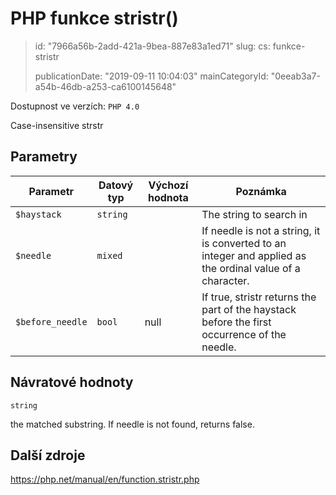 PHP funkce stristr()
====================

> id: "7966a56b-2add-421a-9bea-887e83a1ed71"
> slug:
> 	cs: funkce-stristr
> 
> publicationDate: "2019-09-11 10:04:03"
> mainCategoryId: "0eeab3a7-a54b-46db-a253-ca6100145648"

Dostupnost ve verzích: `PHP 4.0`

Case-insensitive <function>strstr</function>


Parametry
--------------

| Parametr | Datový typ | Výchozí hodnota | Poznámka |
|-----|-----|-----|-----|
| `$haystack` | `string` |  | The string to search in |
| `$needle` | `mixed` |  | If needle is not a string, it is converted to an integer and applied as the ordinal value of a character. |
| `$before_needle` | `bool` | null | If true, stristr returns the part of the haystack before the first occurrence of the needle. |


Návratové hodnoty
----------------

`string`

the matched substring. If needle is not
found, returns false.

Další zdroje
------------

https://php.net/manual/en/function.stristr.php
